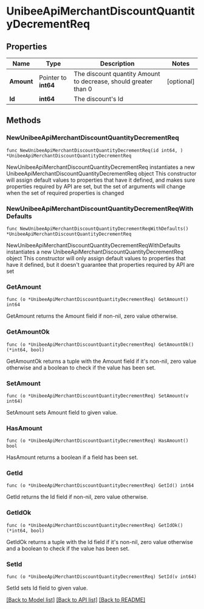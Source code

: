 # UnibeeApiMerchantDiscountQuantityDecrementReq

## Properties

Name | Type | Description | Notes
------------ | ------------- | ------------- | -------------
**Amount** | Pointer to **int64** | The discount quantity Amount to decrease, should greater than 0 | [optional] 
**Id** | **int64** | The discount&#39;s Id | 

## Methods

### NewUnibeeApiMerchantDiscountQuantityDecrementReq

`func NewUnibeeApiMerchantDiscountQuantityDecrementReq(id int64, ) *UnibeeApiMerchantDiscountQuantityDecrementReq`

NewUnibeeApiMerchantDiscountQuantityDecrementReq instantiates a new UnibeeApiMerchantDiscountQuantityDecrementReq object
This constructor will assign default values to properties that have it defined,
and makes sure properties required by API are set, but the set of arguments
will change when the set of required properties is changed

### NewUnibeeApiMerchantDiscountQuantityDecrementReqWithDefaults

`func NewUnibeeApiMerchantDiscountQuantityDecrementReqWithDefaults() *UnibeeApiMerchantDiscountQuantityDecrementReq`

NewUnibeeApiMerchantDiscountQuantityDecrementReqWithDefaults instantiates a new UnibeeApiMerchantDiscountQuantityDecrementReq object
This constructor will only assign default values to properties that have it defined,
but it doesn't guarantee that properties required by API are set

### GetAmount

`func (o *UnibeeApiMerchantDiscountQuantityDecrementReq) GetAmount() int64`

GetAmount returns the Amount field if non-nil, zero value otherwise.

### GetAmountOk

`func (o *UnibeeApiMerchantDiscountQuantityDecrementReq) GetAmountOk() (*int64, bool)`

GetAmountOk returns a tuple with the Amount field if it's non-nil, zero value otherwise
and a boolean to check if the value has been set.

### SetAmount

`func (o *UnibeeApiMerchantDiscountQuantityDecrementReq) SetAmount(v int64)`

SetAmount sets Amount field to given value.

### HasAmount

`func (o *UnibeeApiMerchantDiscountQuantityDecrementReq) HasAmount() bool`

HasAmount returns a boolean if a field has been set.

### GetId

`func (o *UnibeeApiMerchantDiscountQuantityDecrementReq) GetId() int64`

GetId returns the Id field if non-nil, zero value otherwise.

### GetIdOk

`func (o *UnibeeApiMerchantDiscountQuantityDecrementReq) GetIdOk() (*int64, bool)`

GetIdOk returns a tuple with the Id field if it's non-nil, zero value otherwise
and a boolean to check if the value has been set.

### SetId

`func (o *UnibeeApiMerchantDiscountQuantityDecrementReq) SetId(v int64)`

SetId sets Id field to given value.



[[Back to Model list]](../README.md#documentation-for-models) [[Back to API list]](../README.md#documentation-for-api-endpoints) [[Back to README]](../README.md)


